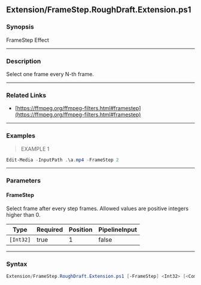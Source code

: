 Extension/FrameStep.RoughDraft.Extension.ps1
--------------------------------------------




### Synopsis
FrameStep Effect



---


### Description

Select one frame every N-th frame.



---


### Related Links
* [https://ffmpeg.org/ffmpeg-filters.html#framestep](https://ffmpeg.org/ffmpeg-filters.html#framestep)





---


### Examples
> EXAMPLE 1

```PowerShell
Edit-Media -InputPath .\a.mp4 -FrameStep 2
```


---


### Parameters
#### **FrameStep**

Select frame after every step frames.
Allowed values are positive integers higher than 0.






|Type     |Required|Position|PipelineInput|
|---------|--------|--------|-------------|
|`[Int32]`|true    |1       |false        |





---


### Syntax
```PowerShell
Extension/FrameStep.RoughDraft.Extension.ps1 [-FrameStep] <Int32> [<CommonParameters>]
```
